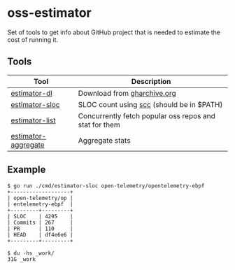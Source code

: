 # oss-estimator

Set of tools to get info about GitHub project that is needed to estimate the cost of running it.

## Tools

| Tool                                                     | Description                                                                 |
|----------------------------------------------------------|-----------------------------------------------------------------------------|
| [estimator-dl](./cmd/estimator-dl/main.go)               | Download from [gharchive.org](https://gharchive.org)                        |
| [estimator-sloc](./cmd/estimator-sloc/main.go)           | SLOC count using [scc](https://github.com/boyter/scc/) (should be in $PATH) |
| [estimator-list](./cmd/estimator-list/main.go)           | Concurrently fetch popular oss repos and stat for them                      |
| [estimator-aggregate](./cmd/estimator-aggregate/main.go) | Aggregate stats                                                             |


## Example

```console
$ go run ./cmd/estimator-sloc open-telemetry/opentelemetry-ebpf
+-------------------+
| open-telemetry/op |
| entelemetry-ebpf  |
+---------+---------+
| SLOC    | 4295    |
| Commits | 267     |
| PR      | 110     |
| HEAD    | df4e6e6 |
+---------+---------+
```

```console
$ du -hs _work/
31G	_work
```